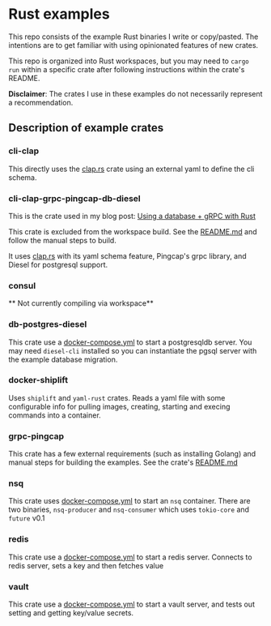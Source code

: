 # Rust examples

This repo consists of the example Rust binaries I write or copy/pasted. The intentions are to get familiar with using opinionated features of new crates.

This repo is organized into Rust workspaces, but you may need to `cargo run` within a specific crate after following instructions within the crate's README.

**Disclaimer**: The crates I use in these examples do not necessarily represent a recommendation.

## Description of example crates
### cli-clap
This directly uses the [clap.rs](https://crates.io/crates/clap) crate using an external yaml to define the cli schema.

### cli-clap-grpc-pingcap-db-diesel 
This is the crate used in my blog post: [Using a database + gRPC with Rust](https://tjtelan.com/blog/using-a-database-grpc-with-rust/)

This crate is excluded from the workspace build. See the [README.md](cli-clap-grpc-pingcap-db-diesel/README.md) and follow the manual steps to build. 

It uses [clap.rs](https://crates.io/crates/clap) with its yaml schema feature, Pingcap's grpc library, and Diesel for postgresql support.

### consul
** Not currently compiling via workspace**

### db-postgres-diesel
This crate use a [docker-compose.yml](db-diesel-postgres/docker-compose.yml) to start a postgresqldb server. You may need `diesel-cli` installed so you can instantiate the pgsql server with the example database migration.

### docker-shiplift
Uses `shiplift` and `yaml-rust` crates. Reads a yaml file with some configurable info for pulling images, creating, starting and execing commands into a container.

### grpc-pingcap
This crate has a few external requirements (such as installing Golang) and manual steps for building the examples. See the crate's [README.md](grpc-pingcap/README.md)

### nsq
This crate uses [docker-compose.yml](nsq/docker-compose.yml) to start an `nsq` container. There are two binaries, `nsq-producer` and `nsq-consumer` which uses `tokio-core` and `future` v0.1

### redis
This crate use a [docker-compose.yml](redis/docker-compose.yml) to start a redis server. Connects to redis server, sets a key and then fetches value 

### vault
This crate use a [docker-compose.yml](vault/docker-compose.yml) to start a vault server, and tests out setting and getting key/value secrets.
